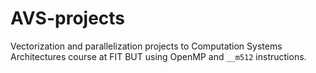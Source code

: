 # AVS-projects
Vectorization and parallelization projects to Computation Systems Architectures course at FIT BUT using OpenMP and `__m512` instructions.
